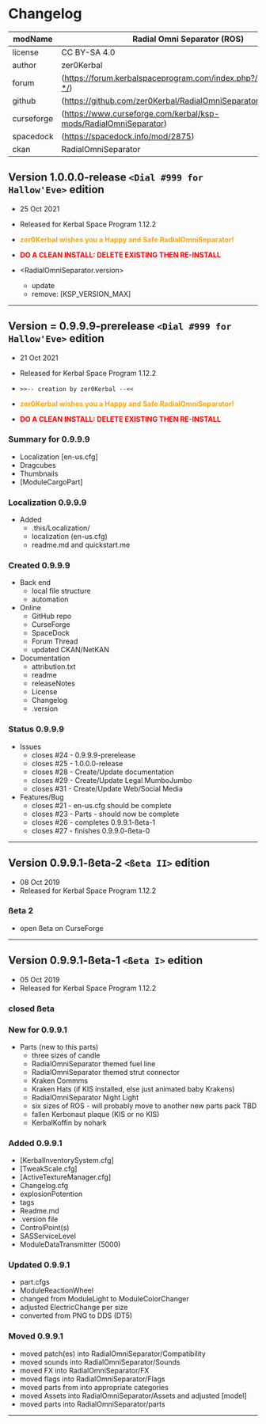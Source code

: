 # Changelog  
  
| modName    | Radial Omni Separator (ROS)                                                 |
| ---------- | ----------------------------------------------------------------- |
| license    | CC BY-SA 4.0                                                      |
| author     | zer0Kerbal                                                        |
| forum      | (https://forum.kerbalspaceprogram.com/index.php?/topic/205185-*/) |
| github     | (https://github.com/zer0Kerbal/RadialOmniSeparator)                         |
| curseforge | (https://www.curseforge.com/kerbal/ksp-mods/RadialOmniSeparator)            |
| spacedock  | (https://spacedock.info/mod/2875)                                 |
| ckan       | RadialOmniSeparator                                                         |

## Version 1.0.0.0-release `<Dial #999 for Hallow'Eve>` edition

* 25 Oct 2021
* Released for Kerbal Space Program 1.12.2

* <b style="color:orange">zer0Kerbal wishes you a Happy and Safe RadialOmniSeparator!</b>
* <b style="color:red">DO A CLEAN INSTALL: DELETE EXISTING THEN RE-INSTALL</b>

* <RadialOmniSeparator.version>
  * update
  * remove: [KSP_VERSION_MAX]

---

## Version = 0.9.9.9-prerelease `<Dial #999 for Hallow'Eve>` edition

* 21 Oct 2021
* Released for Kerbal Space Program 1.12.2

* `>>-- creation by zer0Kerbal --<<`
* <b style="color:orange">zer0Kerbal wishes you a Happy and Safe RadialOmniSeparator!</b>
* <b style="color:red">DO A CLEAN INSTALL: DELETE EXISTING THEN RE-INSTALL</b>

### Summary for 0.9.9.9

* Localization [en-us.cfg]
* Dragcubes
* Thumbnails
* [ModuleCargoPart]

### Localization 0.9.9.9

* Added
  * .this/Localization/
  * localization (en-us.cfg)
  * readme.md and quickstart.me

### Created 0.9.9.9

* Back end  
  * local file structure
  * automation
* Online
  * GitHub repo
  * CurseForge
  * SpaceDock
  * Forum Thread
  * updated CKAN/NetKAN
* Documentation
  * attribution.txt
  * readme
  * releaseNotes
  * License
  * Changelog
  * .version

### Status 0.9.9.9

* Issues
  * closes #24 - 0.9.9.9-prerelease
  * closes #25 - 1.0.0.0-release
  * closes #28 - Create/Update documentation
  * closes #29 - Create/Update Legal MumboJumbo
  * closes #31 - Create/Update Web/Social Media
* Features/Bug
  * closes #21 - en-us.cfg should be complete 
  * closes #23 - Parts - should now be complete
  * closes #26 - completes 0.9.9.1-ßeta-1
  * closes #27 - finishes 0.9.9.0-ßeta-0

---

## Version 0.9.9.1-ßeta-2 `<ßeta II>` edition

* 08 Oct 2019
* Released for Kerbal Space Program 1.12.2

### ßeta 2

* open ßeta on CurseForge

---

## Version 0.9.9.1-ßeta-1 `<ßeta I>` edition

* 05 Oct 2019
* Released for Kerbal Space Program 1.12.2

### closed ßeta

### New for 0.9.9.1

* Parts (new to this parts)
  * three sizes of candle
  * RadialOmniSeparator themed fuel line
  * RadialOmniSeparator themed strut connector
  * Kraken Commms
  * Kraken Hats (if KIS installed, else just animated baby Krakens)
  * RadialOmniSeparator Night Light
  * six sizes of ROS - will probably move to another new parts pack TBD
  * fallen Kerbonaut plaque (KIS or no KIS)
  * KerbalKoffin by nohark

### Added 0.9.9.1

* [KerbalInventorySystem.cfg]
* [TweakScale.cfg]
* [ActiveTextureManager.cfg]
* Changelog.cfg
* explosionPotention
* tags
* Readme.md
* .version file
* ControlPoint(s)
* SASServiceLevel
* ModuleDataTransmitter (5000)

### Updated 0.9.9.1

* part.cfgs
* ModuleReactionWheel
* changed from ModuleLight to ModuleColorChanger
* adjusted ElectricChange per size
* converted from PNG to DDS (DT5)

### Moved 0.9.9.1

* moved patch(es) into RadialOmniSeparator/Compatibility
* moved sounds into RadialOmniSeparator/Sounds
* moved FX into RadialOmniSeparator/FX
* moved flags into RadialOmniSeparator/Flags
* moved parts from into appropriate categories
* moved Assets into RadialOmniSeparator/Assets and adjusted [model]
* moved parts into RadialOmniSeparator/parts

---
